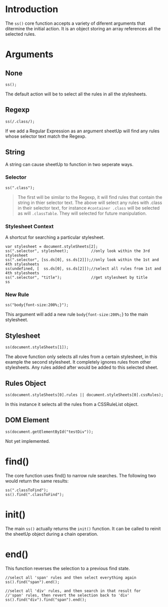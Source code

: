 # Introduction #

The `ss()` core function accepts a variety of diferent arguments that ditermine the initial action. It is an object storing an array references all the selected rules.


# Arguments #

## None ##
```
ss();
```

The default action will be to select all the rules in all the stylesheets.


## Regexp ##
```
ss(/.class/);
```

If we add a Regular Expression as an argument sheetUp will find any rules whose selector text match the Regexp.


## String ##
A string can cause sheetUp to function in two seperate ways.

### Selector ###
```
ss(".class");
```

> The first will be similar to the Regexp, it will find rules that contain the string in thier selector text. The above will select any rules with .class in their selector text, for instance `#container .class` will be selected as will `.classTable`. They will selected for future manipulation.


### Stylesheet Context ###
A shortcut for searching a particular stylesheet.
```
var stylesheet = document.styleSheets[2];
ss(".selector", stylesheet);          //only look within the 3rd stylesheet
ss(".selector", [ss.ds[0], ss.ds[2]]);//only look within the 1st and 4th stylesheets
ss(undefined, [  ss.ds[0], ss.ds[2]]);//select all rules from 1st and 4th stylesheets
ss(".selector", "title");             //get stylesheet by title
ss
```



### New Rule ###
```
ss("body{font-size:200%;}");
```

This argument will add a new rule `body{font-size:200%;`} to the main stylesheet.


## Stylesheet ##
```
ss(document.styleSheets[1]);
```

The above function only selects all rules from a certain stylesheet, in this example the second stylesheet. It completely ignores rules from other stylesheets. Any rules added after would be added to this selected sheet.

## Rules Object ##
```
ss(document.styleSheets[0].rules || document.styleSheets[0].cssRules);
```

In this instance it selects all the rules from a CSSRuleList object.

## DOM Element ##
```
ss(document.getElementById("testDiv"));
```

Not yet implemented.


# find() #
The core function uses find() to narrow rule searches. The following two would return the same results:

```
ss(".classToFind");
ss().find(".classToFind");
```



# init() #
The main `ss()` actually returns the `init()` function. It can be called to reinit the sheetUp object during a chain operation.

# end() #
This function reverses the selection to a previous find state.


```
//select all 'span' rules and then select everything again
ss().find("span").end();

//select all 'div' rules, and then search in that result for 
//'span' rules, then revert the selection back to 'div'
ss().find("div").find("span").end();

```